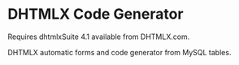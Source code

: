 DHTMLX Code Generator
=====================

Requires dhtmlxSuite 4.1 available from DHTMLX.com.

DHTMLX automatic forms and code generator from MySQL tables.

